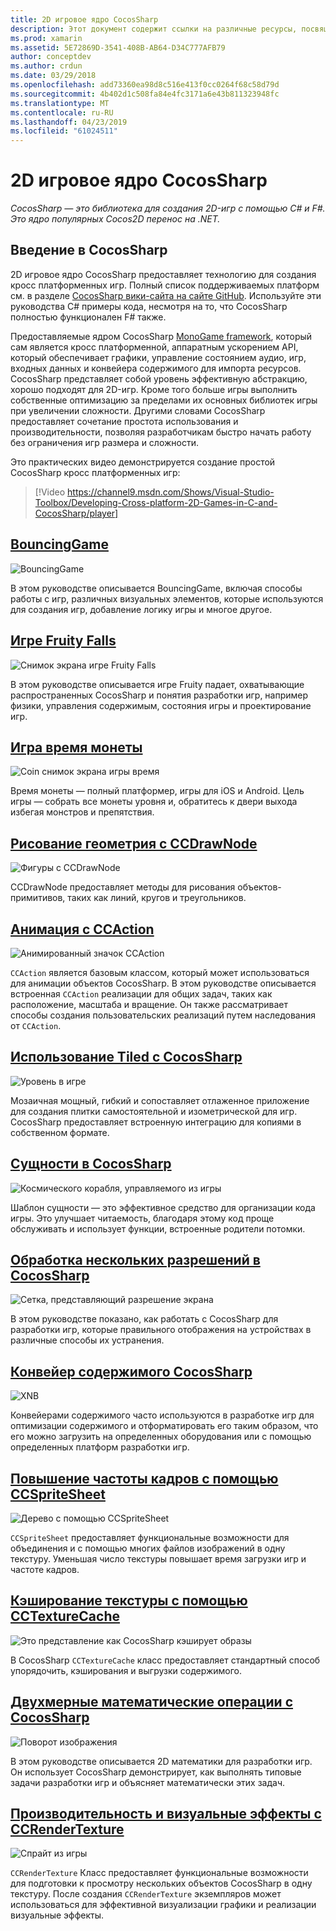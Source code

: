 ```yaml
---
title: 2D игровое ядро CocosSharp
description: Этот документ содержит ссылки на различные ресурсы, посвященные разработке игр с помощью CocosSharp. Связанное содержимое описывает примеры приложений, рисование, анимация и многое другое.
ms.prod: xamarin
ms.assetid: 5E72869D-3541-408B-AB64-D34C777AFB79
author: conceptdev
ms.author: crdun
ms.date: 03/29/2018
ms.openlocfilehash: add73360ea98d8c516e413f0cc0264f68c58d79d
ms.sourcegitcommit: 4b402d1c508fa84e4fc3171a6e43b811323948fc
ms.translationtype: MT
ms.contentlocale: ru-RU
ms.lasthandoff: 04/23/2019
ms.locfileid: "61024511"
---
```

# <a name="cocossharp-2d-game-engine"></a>2D игровое ядро CocosSharp

_CocosSharp — это библиотека для создания 2D-игр с помощью C# и F#. Это ядро популярных Cocos2D перенос на .NET._

## <a name="introduction-to-cocossharp"></a>Введение в CocosSharp

2D игровое ядро CocosSharp предоставляет технологию для создания кросс платформенных игр. Полный список поддерживаемых платформ см. в разделе [CocosSharp вики-сайта на сайте GitHub](https://github.com/mono/CocosSharp/wiki).
Используйте эти руководства C# примеры кода, несмотря на то, что CocosSharp полностью функционален F# также.

Предоставляемые ядром CocosSharp [MonoGame framework](http://www.monogame.net/), который сам является кросс платформенной, аппаратным ускорением API, который обеспечивает графики, управление состоянием аудио, игр, входных данных и конвейера содержимого для импорта ресурсов.
CocosSharp представляет собой уровень эффективную абстракцию, хорошо подходят для 2D-игр.
Кроме того больше игры выполнить собственные оптимизацию за пределами их основных библиотек игры при увеличении сложности. Другими словами CocosSharp предоставляет сочетание простота использования и производительности, позволяя разработчикам быстро начать работу без ограничения игр размера и сложности.

Это практических видео демонстрируется создание простой CocosSharp кросс платформенных игр:

> [!Video https://channel9.msdn.com/Shows/Visual-Studio-Toolbox/Developing-Cross-platform-2D-Games-in-C-and-CocosSharp/player]

## <a name="bouncinggamegraphics-gamescocossharpbouncing-gamemd"></a>[BouncingGame](~/graphics-games/cocossharp/bouncing-game.md)

![BouncingGame](images/bouncing-game.png "BouncingGame")

В этом руководстве описывается BouncingGame, включая способы работы с игр, различных визуальных элементов, которые используются для создания игр, добавление логику игры и многое другое.

## <a name="fruity-falls-gamegraphics-gamescocossharpfruity-fallsmd"></a>[Игре Fruity Falls](~/graphics-games/cocossharp/fruity-falls.md)

![Снимок экрана игре Fruity Falls](images/fruity-falls.png "экрана игре Fruity Falls")

В этом руководстве описывается игре Fruity падает, охватывающие распространенных CocosSharp и понятия разработки игр, например физики, управления содержимым, состояния игры и проектирование игр.  

## <a name="coin-time-gamegraphics-gamescocossharpcointimemd"></a>[Игра время монеты](~/graphics-games/cocossharp/cointime.md)

![Coin снимок экрана игры время](images/cointime.png "снимок экрана монеты время для игр")

Время монеты — полный платформер, игры для iOS и Android. Цель игры — собрать все монеты уровня и, обратитесь к двери выхода избегая монстров и препятствия.

## <a name="drawing-geometry-with-ccdrawnodegraphics-gamescocossharpccdrawnodemd"></a>[Рисование геометрия с CCDrawNode](~/graphics-games/cocossharp/ccdrawnode.md)

![Фигуры с CCDrawNode](images/ccdrawnode.png "фигуры с CCDrawNode")

CCDrawNode предоставляет методы для рисования объектов-примитивов, таких как линий, кругов и треугольников.

## <a name="animating-with-ccactiongraphics-gamescocossharpccactionmd"></a>[Анимация с CCAction](~/graphics-games/cocossharp/ccaction.md)

![Анимированный значок CCAction](images/ccaction.png "анимация с CCAction")

`CCAction` является базовым классом, который может использоваться для анимации объектов CocosSharp. В этом руководстве описывается встроенная `CCAction` реализации для общих задач, таких как расположение, масштаба и вращение. Он также рассматривает способы создания пользовательских реализаций путем наследования от `CCAction`.

## <a name="using-tiled-with-cocossharpgraphics-gamescocossharptiledmd"></a>[Использование Tiled с CocosSharp](~/graphics-games/cocossharp/tiled.md)

![Уровень в игре](images/tiled.png "уровень в игре")

Мозаичная мощный, гибкий и сопоставляет отлаженное приложение для создания плитки самостоятельной и изометрической для игр. CocosSharp предоставляет встроенную интеграцию для копиями в собственном формате.

## <a name="entities-in-cocossharpgraphics-gamescocossharpentitiesmd"></a>[Сущности в CocosSharp](~/graphics-games/cocossharp/entities.md)

![Космического корабля, управляемого из игры](images/entities.png "космического корабля, управляемого из игры")

Шаблон сущности — это эффективное средство для организации кода игры. Это улучшает читаемость, благодаря этому код проще обслуживать и использует функции, встроенные родители потомки.

## <a name="handling-multiple-resolutions-in-cocossharpgraphics-gamescocossharpresolutionsmd"></a>[Обработка нескольких разрешений в CocosSharp](~/graphics-games/cocossharp/resolutions.md)

![Сетка, представляющий разрешение экрана](images/resolutions.png "сетки, представляющий разрешение экрана")

В этом руководстве показано, как работать с CocosSharp для разработки игр, которые правильного отображения на устройствах в различные способы их устранения.

## <a name="cocossharp-content-pipelinegraphics-gamescocossharpcontent-pipelineindexmd"></a>[Конвейер содержимого CocosSharp](~/graphics-games/cocossharp/content-pipeline/index.md)

![XNB](images/content-pipeline.png "XNB")

Конвейерами содержимого часто используются в разработке игр для оптимизации содержимого и отформатировать его таким образом, что его можно загрузить на определенных оборудования или с помощью определенных платформ разработки игр.

## <a name="improving-frame-rate-with-ccspritesheetgraphics-gamescocossharpccspritesheetmd"></a>[Повышение частоты кадров с помощью CCSpriteSheet](~/graphics-games/cocossharp/ccspritesheet.md)

![Дерево с помощью CCSpriteSheet](images/ccspritesheet.png "дерева с помощью CCSpriteSheet")

`CCSpriteSheet` предоставляет функциональные возможности для объединения и с помощью многих файлов изображений в одну текстуру. Уменьшая число текстуры повышает время загрузки игр и частоте кадров.

## <a name="texture-caching-using-cctexturecachegraphics-gamescocossharptexture-cachemd"></a>[Кэширование текстуры с помощью CCTextureCache](~/graphics-games/cocossharp/texture-cache.md)

![Это представление как CocosSharp кэширует образы](images/texture-cache.png "представлением как CocosSharp кэширует образов")

В CocosSharp `CCTextureCache` класс предоставляет стандартный способ упорядочить, кэширования и выгрузки содержимого. 

## <a name="2d-math-with-cocossharpgraphics-gamescocossharpmathmd"></a>[Двухмерные математические операции с CocosSharp](~/graphics-games/cocossharp/math.md)

![Поворот изображения](images/math.png "Поворот изображения")

В этом руководстве описывается 2D математики для разработки игр. Он использует CocosSharp демонстрирует, как выполнять типовые задачи разработки игр и объясняет математически этих задач.

## <a name="performance-and-visual-effects-with-ccrendertexturegraphics-gamescocossharpccrendertexturemd"></a>[Производительность и визуальные эффекты с CCRenderTexture](~/graphics-games/cocossharp/ccrendertexture.md)

![Спрайт из игры](images/ccrendertexture.png "спрайт из игры")

`CCRenderTexture` Класс предоставляет функциональные возможности для подготовки к просмотру нескольких объектов CocosSharp в одну текстуру. После создания `CCRenderTexture` экземпляров может использоваться для эффективной визуализации графики и реализации визуальные эффекты.
